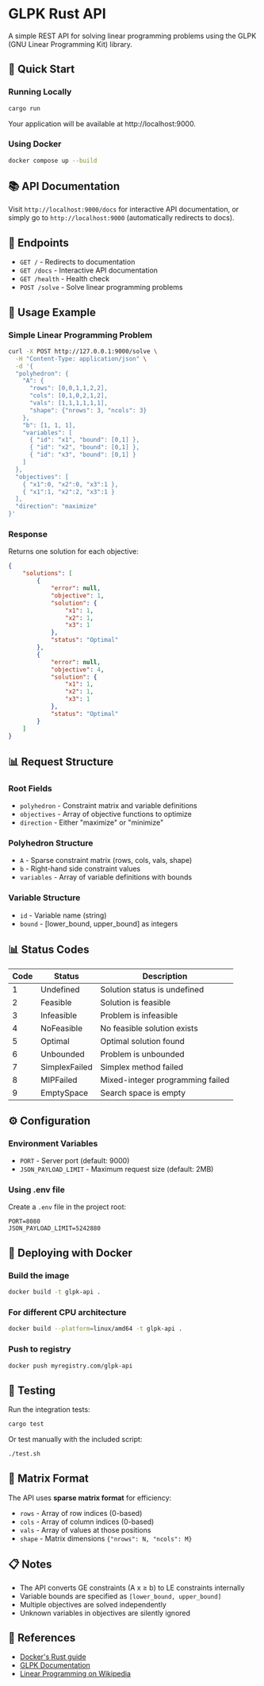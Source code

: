 # GLPK Rust API

A simple REST API for solving linear programming problems using the GLPK (GNU Linear Programming Kit) library.

## 🚀 Quick Start

### Running Locally

```bash
cargo run
```

Your application will be available at http://localhost:9000.

### Using Docker

```bash
docker compose up --build
```

## 📚 API Documentation

Visit `http://localhost:9000/docs` for interactive API documentation, or simply go to `http://localhost:9000` (automatically redirects to docs).

## 🔗 Endpoints

- `GET /` - Redirects to documentation
- `GET /docs` - Interactive API documentation  
- `GET /health` - Health check
- `POST /solve` - Solve linear programming problems

## 📝 Usage Example

### Simple Linear Programming Problem

```bash
curl -X POST http://127.0.0.1:9000/solve \
  -H "Content-Type: application/json" \
  -d '{
  "polyhedron": {
    "A": {
      "rows": [0,0,1,1,2,2],
      "cols": [0,1,0,2,1,2],
      "vals": [1,1,1,1,1,1],
      "shape": {"nrows": 3, "ncols": 3}
    },
    "b": [1, 1, 1],
    "variables": [
      { "id": "x1", "bound": [0,1] },
      { "id": "x2", "bound": [0,1] },
      { "id": "x3", "bound": [0,1] }
    ]
  },
  "objectives": [
    { "x1":0, "x2":0, "x3":1 },
    { "x1":1, "x2":2, "x3":1 }
  ],
  "direction": "maximize"
}'
```

### Response

Returns one solution for each objective:

```json
{
    "solutions": [
        {
            "error": null,
            "objective": 1,
            "solution": {
                "x1": 1,
                "x2": 1,
                "x3": 1
            },
            "status": "Optimal"
        },
        {
            "error": null,
            "objective": 4,
            "solution": {
                "x1": 1,
                "x2": 1,
                "x3": 1
            },
            "status": "Optimal"
        }
    ]
}
```

## 📊 Request Structure

### Root Fields
- `polyhedron` - Constraint matrix and variable definitions
- `objectives` - Array of objective functions to optimize
- `direction` - Either "maximize" or "minimize"

### Polyhedron Structure
- `A` - Sparse constraint matrix (rows, cols, vals, shape)
- `b` - Right-hand side constraint values
- `variables` - Array of variable definitions with bounds

### Variable Structure
- `id` - Variable name (string)
- `bound` - [lower_bound, upper_bound] as integers

## 📊 Status Codes

| Code | Status | Description |
|------|--------|-------------|
| 1 | Undefined | Solution status is undefined |
| 2 | Feasible | Solution is feasible |
| 3 | Infeasible | Problem is infeasible |
| 4 | NoFeasible | No feasible solution exists |
| 5 | Optimal | Optimal solution found |
| 6 | Unbounded | Problem is unbounded |
| 7 | SimplexFailed | Simplex method failed |
| 8 | MIPFailed | Mixed-integer programming failed |
| 9 | EmptySpace | Search space is empty |

## ⚙️ Configuration

### Environment Variables

- `PORT` - Server port (default: 9000)
- `JSON_PAYLOAD_LIMIT` - Maximum request size (default: 2MB)

### Using .env file

Create a `.env` file in the project root:

```
PORT=8080
JSON_PAYLOAD_LIMIT=5242880
```

## 🐳 Deploying with Docker

### Build the image

```bash
docker build -t glpk-api .
```

### For different CPU architecture

```bash
docker build --platform=linux/amd64 -t glpk-api .
```

### Push to registry

```bash
docker push myregistry.com/glpk-api
```

## 🧪 Testing

Run the integration tests:

```bash
cargo test
```

Or test manually with the included script:

```bash
./test.sh
```

## 🔧 Matrix Format

The API uses **sparse matrix format** for efficiency:

- `rows` - Array of row indices (0-based)
- `cols` - Array of column indices (0-based)  
- `vals` - Array of values at those positions
- `shape` - Matrix dimensions `{"nrows": N, "ncols": M}`

## 📋 Notes

- The API converts GE constraints (A x ≥ b) to LE constraints internally
- Variable bounds are specified as `[lower_bound, upper_bound]`
- Multiple objectives are solved independently
- Unknown variables in objectives are silently ignored

## 🔗 References

- [Docker's Rust guide](https://docs.docker.com/language/rust/)
- [GLPK Documentation](https://www.gnu.org/software/glpk/)
- [Linear Programming on Wikipedia](https://en.wikipedia.org/wiki/Linear_programming)